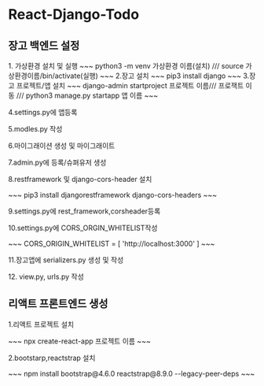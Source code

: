# React-Django-Todo
<h2>장고 백엔드 설정</h2>
1. 가상환경 설치 및 실행
~~~
python3 -m venv 가상환경 이름(설치) /// source 가상환경이름/bin/activate(실행)
~~~
2.장고 설치
~~~
pip3 install django
~~~
3.장고 프로젝트/앱 설치
~~~
django-admin startproject 프로젝트 이름/// 프로잭트 이동 /// python3 manage.py startapp 앱 이름
~~~
<p>4.settings.py에 앱등록</p>
<p>5.modles.py 작성</p>
<p>6.마이그래이션 생성 및 마이그래이트</p>
<p>7.admin.py에 등록/슈펴유저 생성</p>
<p>8.restframework 및 django-cors-header 설치</p>
~~~
pip3 install djangorestframework django-cors-headers
~~~
<p>9.settings.py에 rest_framework,corsheader등록</p>
<p>10.settings.py에 CORS_ORGIN_WHITELIST작성</p>
~~~
CORS_ORIGIN_WHITELIST = [
     'http://localhost:3000'
]
~~~
<p>11.장고앱에 serializers.py 생성 및 작성 </p>
<p>12. view.py, urls.py 작성</p>
<h2>리액트 프론트엔드 생성</h2>
<p>1.리액트 프로젝트 설치</p>
~~~
npx create-react-app 프로젝트 이름
~~~
<p>2.bootstarp,reactstrap 설치</p>
~~~
npm install bootstrap@4.6.0 reactstrap@8.9.0 --legacy-peer-deps
~~~


